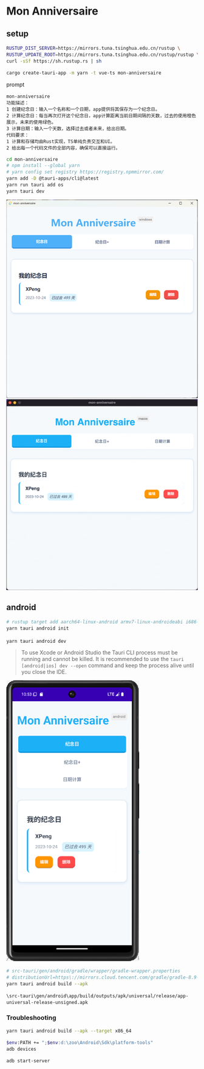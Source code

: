 <!-- markdownlint-disable MD033 -->

# Mon Anniversaire

## setup

```sh
RUSTUP_DIST_SERVER=https://mirrors.tuna.tsinghua.edu.cn/rustup \
RUSTUP_UPDATE_ROOT=https://mirrors.tuna.tsinghua.edu.cn/rustup/rustup \
curl -sSf https://sh.rustup.rs | sh
```

```sh
cargo create-tauri-app -m yarn -t vue-ts mon-anniversaire
```

prompt

```prompt
mon-anniversaire
功能描述：
1 创建纪念日：输入一个名称和一个日期，app提供将其保存为一个纪念日。
2 计算纪念日：每当再次打开这个纪念日，app计算距离当前日期间隔的天数，过去的使用橙色展示，未来的使用绿色。
3 计算日期：输入一个天数，选择过去或者未来，给出日期。
代码要求：
1 计算和存储均由Rust实现，TS单纯负责交互和UI。
2 给出每一个代码文件的全部内容，确保可以直接运行。
```

```sh
cd mon-anniversaire
# npm install --global yarn
# yarn config set registry https://registry.npmmirror.com/
yarn add -D @tauri-apps/cli@latest
yarn run tauri add os
yarn tauri dev
```

<img src="images/Screenshot 2025-03-02 185927.png" alt="windows" style="width:550px" />

<img src="images/Screenshot 2025-03-02 23.50.09.png" alt="macos" style="width:550px" />

## android

```sh
# rustup target add aarch64-linux-android armv7-linux-androideabi i686-linux-android x86_64-linux-android
yarn tauri android init

yarn tauri android dev
```

> To use Xcode or Android Studio the Tauri CLI process must be running and cannot be killed. It is recommended to use the `tauri [android|ios] dev --open` command and keep the process alive until you close the IDE.

<img src="images/Screenshot 2025-03-02 185323.png" alt="android" style="width:350px" />

```sh
# src-tauri/gen/android/gradle/wrapper/gradle-wrapper.properties
# distributionUrl=https\://mirrors.cloud.tencent.com/gradle/gradle-8.9-bin.zip
yarn tauri android build --apk
```

`\src-tauri\gen/android\app/build/outputs/apk/universal/release/app-universal-release-unsigned.apk`

### Troubleshooting

```sh
yarn tauri android build --apk --target x86_64
```

```sh
$env:PATH += ";$env:d:\zoo\Android\Sdk\platform-tools" 
adb devices
```

```sh
adb start-server
```
